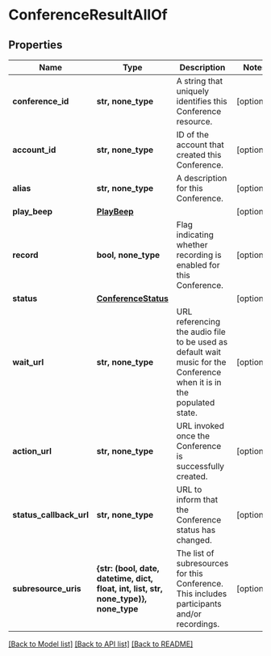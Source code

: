 # ConferenceResultAllOf

## Properties
Name | Type | Description | Notes
------------ | ------------- | ------------- | -------------
**conference_id** | **str, none_type** | A string that uniquely identifies this Conference resource. | [optional] 
**account_id** | **str, none_type** | ID of the account that created this Conference. | [optional] 
**alias** | **str, none_type** | A description for this Conference. | [optional] 
**play_beep** | [**PlayBeep**](PlayBeep.md) |  | [optional] 
**record** | **bool, none_type** | Flag indicating whether recording is enabled for this Conference. | [optional] 
**status** | [**ConferenceStatus**](ConferenceStatus.md) |  | [optional] 
**wait_url** | **str, none_type** | URL referencing the audio file to be used as default wait music for the Conference when it is in the populated state. | [optional] 
**action_url** | **str, none_type** | URL invoked once the Conference is successfully created. | [optional] 
**status_callback_url** | **str, none_type** | URL to inform that the Conference status has changed. | [optional] 
**subresource_uris** | **{str: (bool, date, datetime, dict, float, int, list, str, none_type)}, none_type** | The list of subresources for this Conference. This includes participants and/or recordings. | [optional] 

[[Back to Model list]](../README.md#documentation-for-models) [[Back to API list]](../README.md#documentation-for-api-endpoints) [[Back to README]](../README.md)


